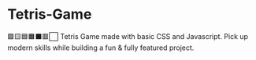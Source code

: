 # Tetris-Game
🟪🟨🟦🟧⬛️🟥⬜️ Tetris Game made with basic CSS and Javascript. Pick up modern skills while building a fun &amp; fully featured project.
